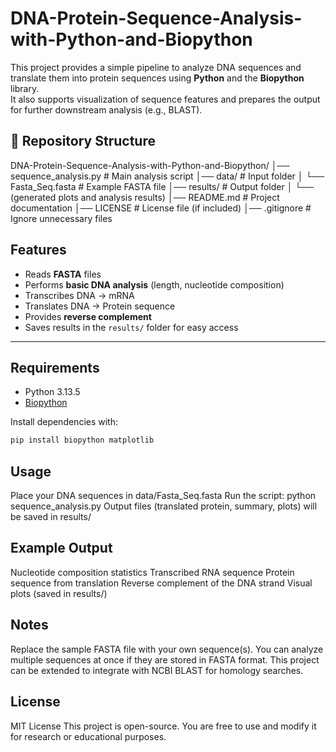 # DNA-Protein-Sequence-Analysis-with-Python-and-Biopython
This project provides a simple pipeline to analyze DNA sequences and translate them into protein sequences using **Python** and the **Biopython** library.  
It also supports visualization of sequence features and prepares the output for further downstream analysis (e.g., BLAST).  
## 📂 Repository Structure
DNA-Protein-Sequence-Analysis-with-Python-and-Biopython/
│── sequence_analysis.py # Main analysis script
│── data/ # Input folder
│ └── Fasta_Seq.fasta # Example FASTA file
│── results/ # Output folder
│ └── (generated plots and analysis results)
│── README.md # Project documentation
│── LICENSE # License file (if included)
│── .gitignore # Ignore unnecessary files

## Features

- Reads **FASTA** files  
- Performs **basic DNA analysis** (length, nucleotide composition)  
- Transcribes DNA → mRNA  
- Translates DNA → Protein sequence  
- Provides **reverse complement**  
- Saves results in the `results/` folder for easy access  

---

## Requirements

- Python 3.13.5  
- [Biopython](https://biopython.org/)  

Install dependencies with:

```bash
pip install biopython matplotlib
``` 
  
## Usage
Place your DNA sequences in data/Fasta_Seq.fasta
Run the script:
python sequence_analysis.py
Output files (translated protein, summary, plots) will be saved in results/

## Example Output
Nucleotide composition statistics
Transcribed RNA sequence
Protein sequence from translation
Reverse complement of the DNA strand
Visual plots (saved in results/)

## Notes
Replace the sample FASTA file with your own sequence(s).
You can analyze multiple sequences at once if they are stored in FASTA format.
This project can be extended to integrate with NCBI BLAST for homology searches.

## License
MIT License
This project is open-source. You are free to use and modify it for research or educational purposes.
